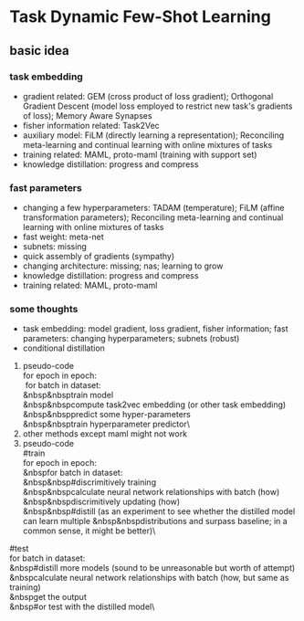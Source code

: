 # Task Dynamic Few-Shot Learning
## basic idea
### task embedding
* gradient related: GEM (cross product of loss gradient); Orthogonal Gradient Descent (model
loss employed to restrict new task's gradients of loss); Memory Aware Synapses
* fisher information related: Task2Vec
* auxiliary model: FiLM (directly learning a representation); Reconciling meta-learning and 
continual learning with online mixtures of tasks
* training related: MAML, proto-maml (training with support set)
* knowledge distillation: progress and compress
### fast parameters
* changing a few hyperparameters: TADAM (temperature); FiLM (affine transformation parameters);
Reconciling meta-learning and continual learning with online mixtures of tasks
* fast weight: meta-net
* subnets: missing
* quick assembly of gradients (sympathy)
* changing architecture: missing; nas; learning to grow
* knowledge distillation: progress and compress
* training related: MAML, proto-maml
### some thoughts
* task embedding: model gradient, loss gradient, fisher information; fast parameters:
changing hyperparameters; subnets (robust)
* conditional distillation
1. pseudo-code\
for epoch in epoch:\
&nbsp;for batch in dataset:\
&nbsp&nbsptrain model\
&nbsp&nbspcompute task2vec embedding (or other task embedding)\
&nbsp&nbsppredict some hyper-parameters\
&nbsp&nbsptrain hyperparameter predictor\
2. other methods except maml might not work
3. pseudo-code\
#train\
for epoch in epoch:\
&nbspfor batch in dataset:\
&nbsp&nbsp#discrimitively training\
&nbsp&nbspcalculate neural network relationships with batch (how)\
&nbsp&nbspdiscrimitively updating (how)\
&nbsp&nbsp#distill (as an experiment to see whether the distilled model can learn multiple
&nbsp&nbspdistributions and surpass baseline; in a common sense, it might be better)\

#test\
for batch in dataset:\
&nbsp#distill more models (sound to be unreasonable but worth of attempt)\
&nbspcalculate neural network relationships with batch (how, but same as training)\
&nbspget the output\
&nbsp#or test with the distilled model\
    
